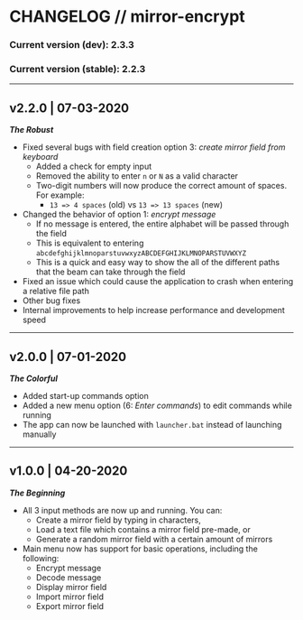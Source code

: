 # CHANGELOG // mirror-encrypt

### Current version (dev): 2.3.3
### Current version (stable): 2.2.3

---

## v2.2.0 | 07-03-2020
***The Robust***
- Fixed several bugs with field creation option 3: *create mirror field from keyboard*
    - Added a check for empty input
    - Removed the ability to enter `n` or `N` as a valid character
    - Two-digit numbers will now produce the correct amount of spaces. For example:
        - `13 => 4 spaces` (old) vs `13 => 13 spaces` (new)
- Changed the behavior of option 1: *encrypt message*
    - If no message is entered, the entire alphabet will be passed through the field
    - This is equivalent to entering `abcdefghijklmnoparstuvwxyzABCDEFGHIJKLMNOPARSTUVWXYZ`
    - This is a quick and easy way to show the all of the different paths that the beam can take through the field
- Fixed an issue which could cause the application to crash when entering a relative file path
- Other bug fixes
- Internal improvements to help increase performance and development speed

---

## v2.0.0 | 07-01-2020
***The Colorful***
- Added start-up commands option
- Added a new menu option (6: *Enter commands*) to edit commands while running
- The app can now be launched with `launcher.bat` instead of launching manually

---

## v1.0.0 | 04-20-2020
***The Beginning***
- All 3 input methods are now up and running. You can:
    - Create a mirror field by typing in characters,
    - Load a text file which contains a mirror field pre-made, or
    - Generate a random mirror field with a certain amount of mirrors
- Main menu now has support for basic operations, including the following:
    - Encrypt message
    - Decode message
    - Display mirror field
    - Import mirror field
    - Export mirror field